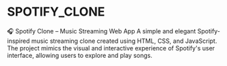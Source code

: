 # SPOTIFY_CLONE
🎧 Spotify Clone – Music Streaming Web App A simple and elegant Spotify-inspired music streaming clone created using HTML, CSS, and JavaScript. The project mimics the visual and interactive experience of Spotify's user interface, allowing users to explore and play songs.

